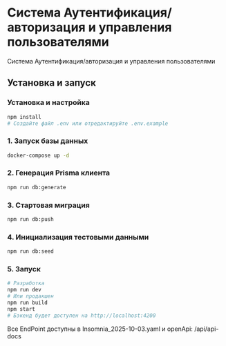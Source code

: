 # Система Аутентификация/авторизация и управления пользователями

Система Аутентификация/авторизация и управления пользователями

## Установка и запуск

### Установка и настройка
```bash
npm install
# Создайте файл .env или отредактируйте .env.example
```

### 1. Запуск базы данных
```bash
docker-compose up -d
```

### 2. Генерация Prisma клиента
```bash
npm run db:generate
```

### 3. Стартовая миграция
```bash
npm run db:push
```

### 4. Инициализация тестовыми данными
```bash 
npm run db:seed
```

### 5. Запуск
```bash
# Разработка
npm run dev
# Или продакшен
npm run build
npm start
# Бэкенд будет доступен на http://localhost:4200
```

Все EndPoint доступны в Insomnia_2025-10-03.yaml и openApi: /api/api-docs
